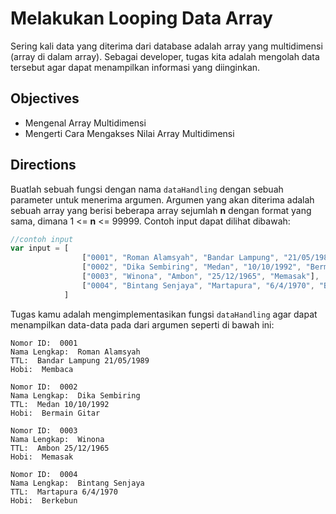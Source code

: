 # Melakukan Looping Data Array

Sering kali data yang diterima dari database adalah array yang multidimensi (array di dalam array). Sebagai developer, tugas kita adalah mengolah data tersebut agar dapat menampilkan informasi yang diinginkan. 

## Objectives

- Mengenal Array Multidimensi
- Mengerti Cara Mengakses Nilai Array Multidimensi

## Directions

Buatlah sebuah fungsi dengan nama `dataHandling` dengan sebuah parameter untuk menerima argumen. Argumen yang akan diterima adalah sebuah array yang berisi beberapa array sejumlah **n** dengan format yang sama, dimana 1 <= **n** <= 99999. Contoh input dapat dilihat dibawah:

```javascript
//contoh input
var input = [
                ["0001", "Roman Alamsyah", "Bandar Lampung", "21/05/1989", "Membaca"],
                ["0002", "Dika Sembiring", "Medan", "10/10/1992", "Bermain Gitar"],
                ["0003", "Winona", "Ambon", "25/12/1965", "Memasak"],
                ["0004", "Bintang Senjaya", "Martapura", "6/4/1970", "Berkebun"]
            ]
```

Tugas kamu adalah mengimplementasikan fungsi `dataHandling` agar dapat menampilkan data-data pada dari argumen seperti di bawah ini:

```
Nomor ID:  0001
Nama Lengkap:  Roman Alamsyah
TTL:  Bandar Lampung 21/05/1989
Hobi:  Membaca

Nomor ID:  0002
Nama Lengkap:  Dika Sembiring
TTL:  Medan 10/10/1992
Hobi:  Bermain Gitar

Nomor ID:  0003
Nama Lengkap:  Winona
TTL:  Ambon 25/12/1965
Hobi:  Memasak

Nomor ID:  0004
Nama Lengkap:  Bintang Senjaya
TTL:  Martapura 6/4/1970
Hobi:  Berkebun
```
